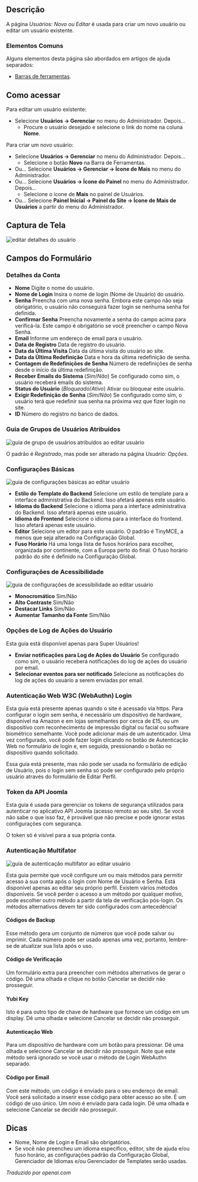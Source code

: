 <!-- Filename: Help4.x:Users:_Edit_Profile / Display title: Usuários: Novo ou Editar   -->

## Descrição

A página *Usuários: Novo ou Editar* é usada para criar um novo usuário ou editar um usuário existente.

### Elementos Comuns

Alguns elementos desta página são abordados em artigos de ajuda separados:

* [Barras de ferramentas](jdocmanual?article=help/common-elements/toolbars).

## Como acessar

Para editar um usuário existente:

- Selecione **Usuários → Gerenciar** no menu do Administrador. Depois...
  - Procure o usuário desejado e selecione o link do nome na
    coluna **Nome**.

Para criar um novo usuário:

- Selecione **Usuários → Gerenciar** no menu do Administrador. Depois...
  - Selecione o botão **Novo** na Barra de Ferramentas.
- Ou... Selecione **Usuários → Gerenciar → Ícone de Mais** no
  menu do Administrador.
- Ou... Selecione **Usuários → Ícone do Painel** no menu do Administrador. Depois...
  - Selecione o ícone de **Mais** no painel de Usuários.
- Ou... Selecione **Painel Inicial → Painel do Site → Ícone de Mais de Usuários**
  a partir do menu do Administrador.

## Captura de Tela

![editar detalhes do usuário](../../../pt/images/users/users-edit-account-details-tab.png)

## Campos do Formulário

### Detalhes da Conta

- **Nome** Digite o nome do usuário.
- **Nome de Login** Insira o nome de login (Nome de Usuário) do usuário.
- **Senha** Preencha com uma nova senha. Embora este campo não seja 
  obrigatório, o usuário não conseguirá fazer login se nenhuma senha for definida.
- **Confirmar Senha** Preencha novamente a senha do campo acima para 
  verificá-la. Este campo é obrigatório se você preencher o campo Nova 
  Senha.
- **Email** Informe um endereço de email para o usuário.
- **Data de Registro** Data de registro do usuário.
- **Data da Última Visita** Data da última visita do usuário ao site.
- **Data da Última Redefinição** Data e hora da última redefinição de senha.
- **Contagem de Redefinições de Senha** Número de redefinições de senha desde 
  o início da última redefinição.
- **Receber Emails do Sistema** (*Sim*/*Não*) Se configurado como sim, o 
  usuário receberá emails do sistema.
- **Status do Usuário** (*Bloqueado*/*Ativo*) Ativar ou bloquear este usuário.
- **Exigir Redefinição de Senha** (*Sim*/*Não*) Se configurado como sim, o 
  usuário terá que redefinir sua senha na próxima vez que fizer login no site.
- **ID** Número do registro no banco de dados.

### Guia de Grupos de Usuários Atribuídos

![guia de grupo de usuários atribuídos ao editar usuário](../../../pt/images/users/users-edit-assigned-user-groups-tab.png)

O padrão é *Registrado*, mas pode ser alterado na página *Usuário: Opções*.

### Configurações Básicas

![guia de configurações básicas ao editar usuário](../../../pt/images/users/users-edit-basic-settings-tab.png)

- **Estilo do Template do Backend** Selecione um estilo de template para a 
  interface administrativa do Backend. Isso afetará apenas este usuário.
- **Idioma do Backend** Selecione o idioma para a interface administrativa 
  do Backend. Isso afetará apenas este usuário.
- **Idioma do Frontend** Selecione o idioma para a interface do frontend. 
  Isso afetará apenas este usuário.
- **Editor** Selecione um editor para este usuário. O padrão é TinyMCE, 
  a menos que seja alterado na Configuração Global. 
- **Fuso Horário** Há uma longa lista de fusos horários para escolher,
  organizada por continente, com a Europa perto do final. O fuso horário 
  padrão do site é definido na Configuração Global.

### Configurações de Acessibilidade

![guia de configurações de acessibilidade ao editar usuário](../../../pt/images/users/users-edit-accessibility-settings-tab.png)

- **Monocromático** Sim/Não
- **Alto Contraste** Sim/Não
- **Destacar Links** Sim/Não
- **Aumentar Tamanho da Fonte** Sim/Não

### Opções de Log de Ações do Usuário

Esta guia está disponível apenas para Super Usuários!

- **Enviar notificações para Log de Ações do Usuário** Se configurado como 
  sim, o usuário receberá notificações do log de ações do usuário por email.
- **Selecionar eventos para ser notificado** Selecione as notificações do 
  log de ações do usuário a serem enviadas por email.

### Autenticação Web W3C (WebAuthn) Login

Esta guia está presente apenas quando o site é acessado via https. Para 
configurar o login sem senha, é necessário um dispositivo de hardware, 
disponível na Amazon e em lojas semelhantes por cerca de £15, ou um 
dispositivo com reconhecimento de impressão digital ou facial ou software 
biométrico semelhante. Você pode adicionar mais de um autenticador. Uma 
vez configurado, você pode fazer login clicando no botão de Autenticação 
Web no formulário de login e, em seguida, pressionando o botão no 
dispositivo quando solicitado.

Essa guia está presente, mas não pode ser usada no formulário de edição 
de Usuário, pois o login sem senha só pode ser configurado pelo próprio 
usuário através do formulário de Editar Perfil.

### Token da API Joomla

Esta guia é usada para gerenciar os tokens de segurança utilizados para 
autenticar no aplicativo API Joomla (acesso remoto ao seu site). Se você 
não sabe o que isso faz, é provável que não precise e pode ignorar 
estas configurações com segurança.

O token só é visível para a sua própria conta.

### Autenticação Multifator

![guia de autenticação multifator ao editar usuário](../../../pt/images/users/users-edit-multi-factor-authentication-tab.png)

Esta guia permite que você configure um ou mais métodos para permitir 
acesso à sua conta após o login com Nome de Usuário e Senha. Está 
disponível apenas ao editar seu próprio perfil. Existem vários métodos 
disponíveis. Se você perder o acesso a um método por qualquer motivo, 
pode escolher outro método a partir da tela de verificação pós-login. 
Os métodos alternativos devem ter sido configurados com antecedência!

#### Códigos de Backup

Esse método gera um conjunto de números que você pode salvar ou 
imprimir. Cada número pode ser usado apenas uma vez, portanto, lembre-se 
de atualizar sua lista após o uso.

#### Código de Verificação

Um formulário extra para preencher com métodos alternativos de gerar o 
código. Dê uma olhada e clique no botão Cancelar se decidir não prosseguir.

#### Yubi Key

Isto é para outro tipo de chave de hardware que fornece um código em 
um display. Dê uma olhada e selecione Cancelar se decidir não prosseguir.

#### Autenticação Web

Para um dispositivo de hardware com um botão para pressionar. Dê uma 
olhada e selecione Cancelar se decidir não prosseguir. Note que este 
método será ignorado se você usar o método de Login WebAuthn separado.

#### Código por Email

Com este método, um código é enviado para o seu endereço de email. 
Você será solicitado a inserir esse código para obter acesso ao site. 
É um código de uso único. Um novo é enviado para cada login. Dê uma 
olhada e selecione Cancelar se decidir não prosseguir.

## Dicas

- Nome, Nome de Login e Email são obrigatórios.
- Se você não preencheu um idioma específico, editor, site de ajuda e/ou
  fuso horário, as configurações padrão da Configuração Global,
  Gerenciador de Idiomas e/ou Gerenciador de Templates serão usadas.

*Traduzido por openai.com*

